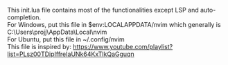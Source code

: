 This init.lua file contains most of the functionalities except LSP and auto-completion. \
For Windows, put this file in $env:LOCALAPPDATA/nvim which generally is C:\Users\projj\AppData\Local\nvim \
For Ubuntu, put this file in ~/.config/nvim \
This file is inspired by: https://www.youtube.com/playlist?list=PLsz00TDipIffreIaUNk64KxTIkQaGguqn
